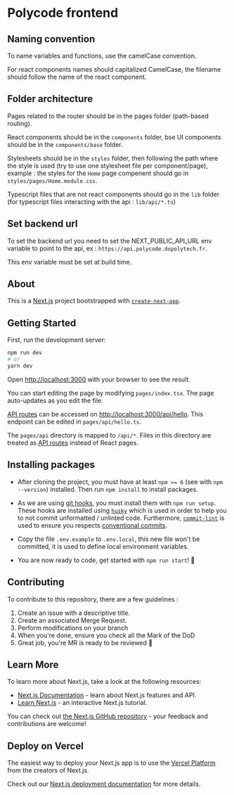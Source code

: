 # Polycode frontend

## Naming convention

To name variables and functions, use the camelCase convention.

For react components names should capitalized CamelCase, the filename should follow the name of the react component.

## Folder architecture

Pages related to the router should be in the pages folder (path-based routing).

React components should be in the `components` folder, bse UI components should be in the `components/base` folder.

Stylesheets should be in the `styles` folder, then following the path where the style is used (try to use one stylesheet file per component/page), example : the styles for the `Home` page compenent should go in `styles/pages/Home.module.css`.

Typescript files that are not react components should go in the `lib` folder (for typescript files interacting with the api : `lib/api/*.ts`)

## Set backend url

To set the backend url you need to set the NEXT_PUBLIC_API_URL env variable to point to the api, ex : `https://api.polycode.dopolytech.fr`.

This env variable must be set at build time.

## About

This is a [Next.js](https://nextjs.org/) project bootstrapped with [`create-next-app`](https://github.com/vercel/next.js/tree/canary/packages/create-next-app).

## Getting Started

First, run the development server:

```bash
npm run dev
# or
yarn dev
```

Open [http://localhost:3000](http://localhost:3000) with your browser to see the result.

You can start editing the page by modifying `pages/index.tsx`. The page auto-updates as you edit the file.

[API routes](https://nextjs.org/docs/api-routes/introduction) can be accessed on [http://localhost:3000/api/hello](http://localhost:3000/api/hello). This endpoint can be edited in `pages/api/hello.ts`.

The `pages/api` directory is mapped to `/api/*`. Files in this directory are treated as [API routes](https://nextjs.org/docs/api-routes/introduction) instead of React pages.

## Installing packages

- After cloning the project, you must have at least `npm >= 6` (see with `npm --version`) installed.
Then run `npm install` to install packages.

- As we are using [git hooks](https://git-scm.com/book/en/v2/Customizing-Git-Git-Hooks), you must install them with
`npm run setup`. These hooks are installed using [`husky`](https://github.com/typicode/husky)
which is used in order to help you to not commit unformatted / unlinted code. Furthermore, [`commit-lint`](https://commitlint.js.org/#/) is used to ensure you respects [conventional commits](https://www.conventionalcommits.org/en/v1.0.0/). 

- Copy the file `.env.example` to `.env.local`, this new file won't be committed, it is used to define local environment
variables.

- You are now ready to code, get started with `npm run start`! 🚀

## Contributing

To contribute to this repository, there are a few guidelines : 

1. Create an issue with a descriptive title.
2. Create an associated Merge Request.
3. Perform modifications on your branch
4. When you're done, ensure you check all the Mark of the DoD
5. Great job, you're MR is ready to be reviewed 🚀

## Learn More

To learn more about Next.js, take a look at the following resources:

- [Next.js Documentation](https://nextjs.org/docs) - learn about Next.js features and API.
- [Learn Next.js](https://nextjs.org/learn) - an interactive Next.js tutorial.

You can check out [the Next.js GitHub repository](https://github.com/vercel/next.js/) - your feedback and contributions are welcome!

## Deploy on Vercel

The easiest way to deploy your Next.js app is to use the [Vercel Platform](https://vercel.com/new?utm_medium=default-template&filter=next.js&utm_source=create-next-app&utm_campaign=create-next-app-readme) from the creators of Next.js.

Check out our [Next.js deployment documentation](https://nextjs.org/docs/deployment) for more details.
